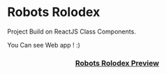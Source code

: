 # Robots Rolodex




Project Build on ReactJS Class Components.

You Can see Web app ! :)



<div align="center">
  <h3>
    <a href="https://khorgu.github.io/robots-rolodex/">
      Robots Rolodex Preview
    </a>
  </h3>
</div>
